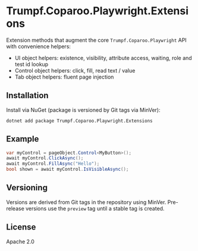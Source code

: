 # Trumpf.Coparoo.Playwright.Extensions

Extension methods that augment the core `Trumpf.Coparoo.Playwright` API with convenience helpers:

- UI object helpers: existence, visibility, attribute access, waiting, role and test id lookup
- Control object helpers: click, fill, read text / value
- Tab object helpers: fluent page injection

## Installation

Install via NuGet (package is versioned by Git tags via MinVer):
```
dotnet add package Trumpf.Coparoo.Playwright.Extensions
```

## Example
```csharp
var myControl = pageObject.Control<MyButton>();
await myControl.ClickAsync();
await myControl.FillAsync("Hello");
bool shown = await myControl.IsVisibleAsync();
```

## Versioning
Versions are derived from Git tags in the repository using MinVer. Pre-release versions use the `preview` tag until a stable tag is created.

## License
Apache 2.0
